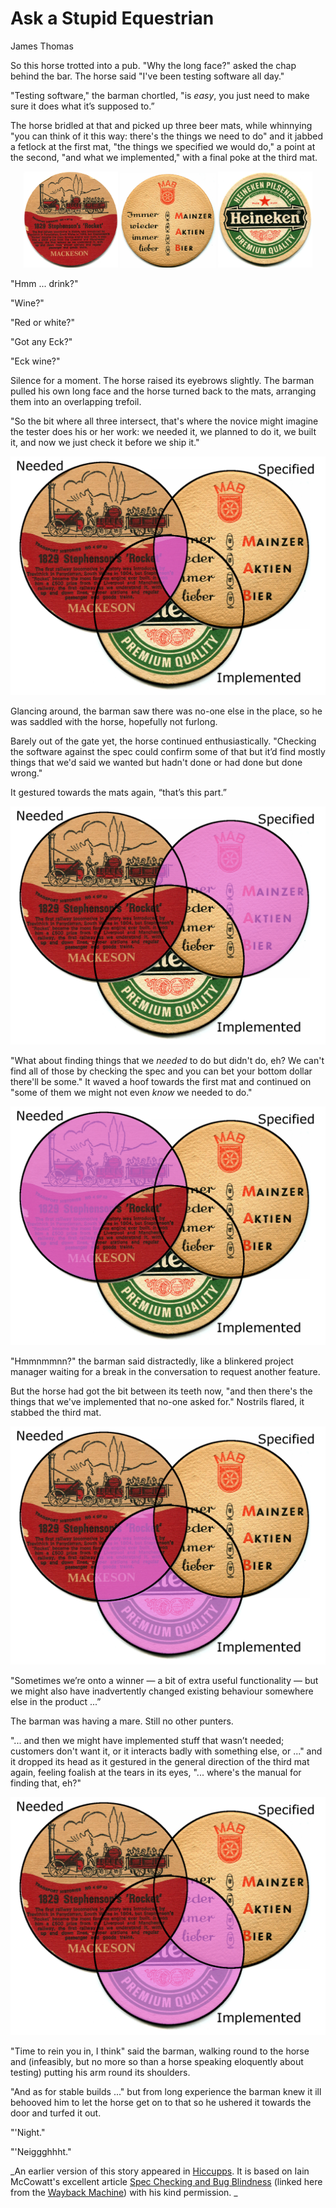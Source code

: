 # Ask a Stupid Equestrian

James Thomas

So this horse trotted into a pub. "Why the long face?" asked the chap behind the bar. The horse said "I've been testing software all day."

"Testing software," the barman chortled, "is _easy_, you just need to make sure it does what it’s supposed to.”

The horse bridled at that and picked up three beer mats, while whinnying "you can think of it this way: there's the things we need to do" and it jabbed a fetlock at the first mat, "the things we specified we would do," a point at the second, "and what we implemented," with a final poke at the third mat.

<p align="center" width="100%">
    <img width="30%" src="mackeson.jpg" alt="Mackeson beer mat"> 
    <img width="30%" src="mainzer.jpg" alt="Mainzer beer mat"> 
    <img width="30%" src="heineken.jpg" alt="Heineken beer mat"> 
</p>  

"Hmm ... drink?"

"Wine?"

"Red or white?"

"Got any Eck?"

"Eck wine?"

Silence for a moment. The horse raised its eyebrows slightly. The barman pulled his own long face and the horse turned back to the mats, arranging them into an overlapping trefoil.

"So the bit where all three intersect, that's where the novice might imagine the tester does his or her work: we needed it, we planned to do it, we built it, and now we just check it before we ship it."

![Highlight the intersection of Specified, Needed, and Implemented](sweet.png "Specified, Needed, and Implemented")

Glancing around, the barman saw there was no-one else in the place, so he was saddled with the horse, hopefully not furlong.

Barely out of the gate yet, the horse continued enthusiastically. "Checking the software against the spec could confirm some of that but it’d find mostly things that we'd said we wanted but hadn't done or had done but done wrong." 

It gestured towards the mats again, “that’s this part.”

![Highlight the Specified but Unimplemented area](unimplemented_spec.png "Specified but Unimplemented")

"What about finding things that we _needed_ to do but didn't do, eh? We can't find all of those by checking the spec and you can bet your bottom dollar there'll be some." It waved a hoof towards the first mat and continued on "some of them we might not even _know_ we needed to do."

![Highlight the Needed but Unimplemented area](unfulfilled_need.png "Needed but Unimplemented")

"Hmmnmmnn?" the barman said distractedly, like a blinkered project manager waiting for a break in the conversation to request another feature. 

But the horse had got the bit between its teeth now, "and then there's the things that we've implemented that no-one asked for." Nostrils flared, it stabbed the third mat. 

![Highlight the Implemented but not Specified area](unexpected.png "Implemented but not Specified")

"Sometimes we’re onto a winner — a bit of extra useful functionality — but we might also have inadvertently changed existing behaviour somewhere else in the product ...” 

The barman was having a mare. Still no other punters.

"... and then we might have implemented stuff that wasn’t needed; customers don't want it, or it interacts badly with something else, or ..." and it dropped its head as it gestured in the general direction of the third mat again, feeling foalish at the tears in its eyes, "... where's the manual for finding that, eh?"

![Highlight the Implemented but not Needed area](undesired.png "Implemented but not Needed")

"Time to rein you in, I think" said the barman, walking round to the horse and (infeasibly, but no more so than a horse speaking eloquently about testing) putting his arm round its shoulders.

"And as for stable builds ..." but from long experience the barman knew it ill behooved him to let the horse get on to that so he ushered it towards the door and turfed it out.

"'Night."

"'Neiggghhht."

_An earlier version of this story appeared in [Hiccupps](https://qahiccupps.blogspot.com/2013/08/ask-stupid-equestrian.html). It is based on Iain McCowatt's excellent article [Spec Checking and Bug Blindness](http://web.archive.org/web/20140729150250/http://exploringuncertainty.com/blog/archives/253) (linked here from the [Wayback Machine](http://web.archive.org/)) with his kind permission. _
